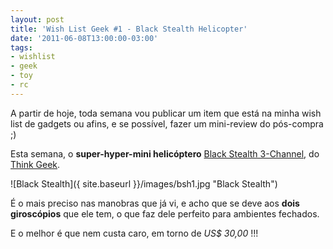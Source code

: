 ```yaml
---
layout: post
title: 'Wish List Geek #1 - Black Stealth Helicopter'
date: '2011-06-08T13:00:00-03:00'
tags:
- wishlist
- geek
- toy
- rc
---
```

A partir de hoje, toda semana vou publicar um item que está na minha wish list de gadgets ou afins, e se possível, fazer um mini-review do pós-compra ;)

Esta semana, o **super-hyper-mini helicóptero** [Black Stealth 3-Channel](http://www.rcgroups.com/forums/showthread.php?t=924862), do [Think Geek](http://www.thinkgeek.com/).

![Black Stealth]({ site.baseurl }}/images/bsh1.jpg "Black Stealth")

É o mais preciso nas manobras que já vi, e acho que se deve aos **dois giroscópios** que ele tem, o que faz dele perfeito para ambientes fechados. 

E o melhor é que nem custa caro, em torno de *US$ 30,00* !!!